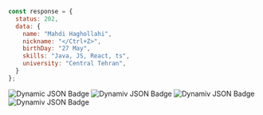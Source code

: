 ```javascript
const response = {
  status: 202,
  data: {
    name: "Mahdi Haghollahi",
    nickname: "</Ctrl+Z>",
    birthDay: "27 May",
    skills: "Java, JS, React, ts",
    university: "Central Tehran",
  }
};


````
![Dynamic JSON Badge](https://img.shields.io/badge/React-FrontEnd-green)
![Dynamiv JSON Badge](https://img.shields.io/github/commit-activity/y/mahdihagollahi/Booking-a-beauty-clinic)
![Dynamiv JSON Badge](https://img.shields.io/github/languages/top/mahdihagollahi/Booking-a-beauty-clinic)
![Dynamiv JSON Badge](https://img.shields.io/github/stars/badges)

